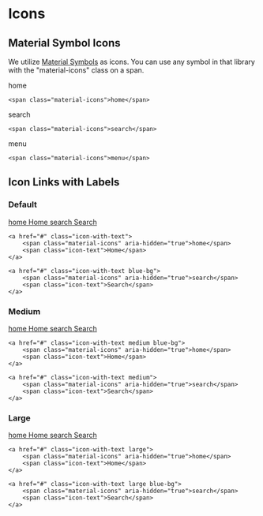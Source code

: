 # Icons

## Material Symbol Icons
We utilize [Material Symbols](https://fonts.google.com/icons) as icons. You can use any symbol in that library with the "material-icons" class on a span.

<span class="material-icons">home</span>

    <span class="material-icons">home</span>

<span class="material-icons">search</span>

    <span class="material-icons">search</span>

<span class="material-icons">menu</span>

    <span class="material-icons">menu</span>


## Icon Links with Labels

### Default
<a href="#" class="icon-with-text">
    <span class="material-icons" aria-hidden="true">home</span>
    <span class="icon-text">Home</span>
</a>

<a href="#" class="icon-with-text blue-bg">
    <span class="material-icons" aria-hidden="true">search</span>
    <span class="icon-text">Search</span>
</a>

    <a href="#" class="icon-with-text">
        <span class="material-icons" aria-hidden="true">home</span>
        <span class="icon-text">Home</span>
    </a>

    <a href="#" class="icon-with-text blue-bg">
        <span class="material-icons" aria-hidden="true">search</span>
        <span class="icon-text">Search</span>
    </a>

### Medium
<a href="#" class="icon-with-text medium blue-bg">
    <span class="material-icons" aria-hidden="true">home</span>
    <span class="icon-text">Home</span>
</a>

<a href="#" class="icon-with-text medium">
    <span class="material-icons" aria-hidden="true">search</span>
    <span class="icon-text">Search</span>
</a>

    <a href="#" class="icon-with-text medium blue-bg">
        <span class="material-icons" aria-hidden="true">home</span>
        <span class="icon-text">Home</span>
    </a>

    <a href="#" class="icon-with-text medium">
        <span class="material-icons" aria-hidden="true">search</span>
        <span class="icon-text">Search</span>
    </a>

### Large
<a href="#" class="icon-with-text large">
    <span class="material-icons" aria-hidden="true">home</span>
    <span class="icon-text">Home</span>
</a>

<a href="#" class="icon-with-text large blue-bg">
    <span class="material-icons" aria-hidden="true">search</span>
    <span class="icon-text">Search</span>
</a>

    <a href="#" class="icon-with-text large">
        <span class="material-icons" aria-hidden="true">home</span>
        <span class="icon-text">Home</span>
    </a>

    <a href="#" class="icon-with-text large blue-bg">
        <span class="material-icons" aria-hidden="true">search</span>
        <span class="icon-text">Search</span>
    </a>